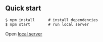 ## Quick start

```
$ npm install      # install dependencies
$ npm start        # run local server
```
Open [local server](http://localhost:3000/)